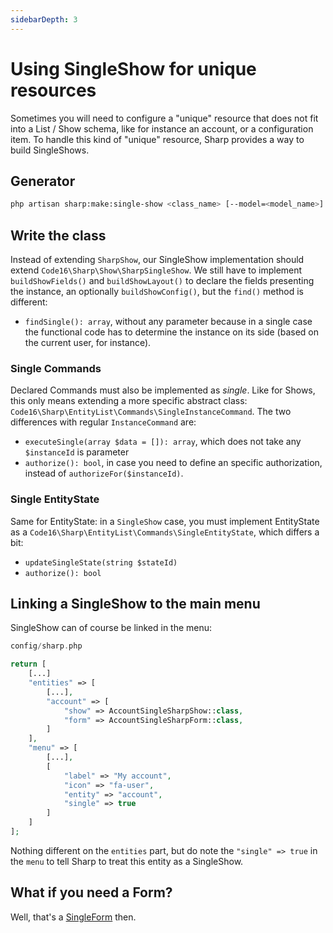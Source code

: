 ```yaml
---
sidebarDepth: 3
---
```


# Using SingleShow for unique resources

Sometimes you will need to configure a "unique" resource that does not fit into a List / Show schema, like for instance an account, or a configuration item. To handle this kind of "unique" resource, Sharp provides a way to build SingleShows.


## Generator

```sh
php artisan sharp:make:single-show <class_name> [--model=<model_name>]
```


## Write the class

Instead of extending `SharpShow`, our SingleShow implementation should extend `Code16\Sharp\Show\SharpSingleShow`. We still have to implement `buildShowFields()` and `buildShowLayout()` to declare the fields presenting the instance, an optionally `buildShowConfig()`, but the `find()` method is different:

- `findSingle(): array`, without any parameter because in a single case the functional code has to determine the instance on its side (based on the current user, for instance).


### Single Commands

Declared Commands must also be implemented as *single*. Like for Shows, this only means extending a more specific abstract class: `Code16\Sharp\EntityList\Commands\SingleInstanceCommand`. The two differences with regular `InstanceCommand` are:

- `executeSingle(array $data = []): array`, which does not take any `$instanceId` is parameter
- `authorize(): bool`, in case you need to define an specific authorization, instead of `authorizeFor($instanceId)`.


### Single EntityState

Same for EntityState: in a `SingleShow` case, you must implement EntityState as a `Code16\Sharp\EntityList\Commands\SingleEntityState`, which differs a bit:

- `updateSingleState(string $stateId)`
- `authorize(): bool`


## Linking a SingleShow to the main menu

SingleShow can of course be linked in the menu:

```php
config/sharp.php

return [
    [...]
    "entities" => [
        [...],
        "account" => [
            "show" => AccountSingleSharpShow::class,
            "form" => AccountSingleSharpForm::class,
    	]
    ],
    "menu" => [
        [...],
        [
            "label" => "My account",
            "icon" => "fa-user",
            "entity" => "account",
            "single" => true
        ]
    ]
];
```

Nothing different on the `entities` part, but do note the `"single" => true` in the `menu` to tell Sharp to treat this entity as a SingleShow.

## What if you need a Form?

Well, that's a [SingleForm](single-form.md) then.